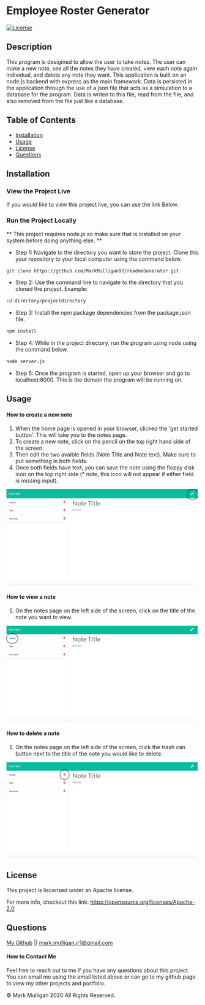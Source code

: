 # Employee Roster Generator

[![License](https://img.shields.io/badge/License-Apache%202.0-blue.svg)](https://opensource.org/licenses/Apache-2.0)

## Description 
This program is desigined to allow the user to take notes.  The user can make a new note, see all the notes they have created, view each note again individual, and delete any note they want.  This application is built on an node.js backend with express as the main framework.  Data is persisted in the application through the use of a json file that acts as a simiulation to a database for the program.  Data is writen to this file, read from the file, and also removed from the file just like a database.  

## Table of Contents
  
* [Installation](#installation)
* [Usage](#usage)
* [License](#license)
* [Questions](#questions)
  
  
## Installation
### View the Project Live
If you would like to view this project live, you can use the link Below.

### Run the Project Locally
** This project requires node.js so make sure that is installed on your system before doing anything else. **

* Step 1: Navigate to the directory you want to store the project. Clone this your repository to your local computer using the command below. 
```bash
git clone https://github.com/MarkMulligan97/readmeGenerator.git
```

* Step 2: Use the command line to navigate to the directory that you cloned the project.
Example:
```bash
cd directory/projectdirectory
```

* Step 3: Install the npm package dependencies from the package.json file.
```bash
npm install
```

* Step 4: While in the project directory, run the program using node using the command below.
```bash
node server.js
```

* Step 5: Once the program is started, open up your browser and go to localhost:8000.  This is the domain the program will be running on.  

## Usage 
#### How to create a new note
1.  When the home page is opened in your browser, clicked the 'get started button'.  This will take you to the notes page.
2.  To create a new note, click on the pencil on the top right hand side of the screen.  
3.  Then edit the two avaible fields (Note Title and Note text).  Make sure to put something in both fields.  
4.  Once both fields have text, you can save the note using the floppy disk icon on the top right side (* note, this icon will not appear if either field is missing input).

<img src="./images/createNoteExample.png" alt="location of create note button" width="500px" height="250px">


#### How to view a note
1.  On the notes page on the left side of the screen, click on the title of the note you want to view.

<img src="./images/viewNoteExample.png" alt="location of view note buttons" width="500px" height="250px">

#### How to delete a note
1.  On the notes page on the left side of the screen, click the trash can button next to the title of the note you would like to delete. 

<img src="./images/deleteNoteExample.png" alt="location of delete note buttons" width="500px" height="250px">

## License
This project is liscensed under an Apache license.

For more info, checkout this link:
https://opensource.org/licenses/Apache-2.0

## Questions
[My Github](https://github.com/MarkMulligan97) || mark.mulligan.jr1@gmail.com

#### How to Contact Me
Feel free to reach out to me if you have any questions about this project.  You can email me using the email listed above or can go to my github page to view my other projects and portfolio.

© Mark Mulligan 2020 All Rights Reserved.